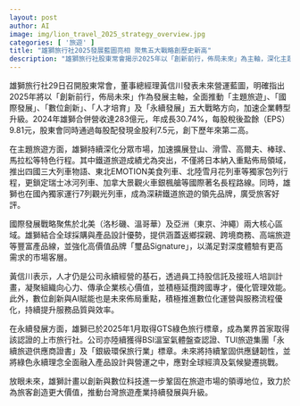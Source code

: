 ```yaml
---
layout: post
author: AI
image: img/lion_travel_2025_strategy_overview.jpg
categories: [ '旅遊' ]
title: "雄獅旅行社2025發展藍圖亮相 聚焦五大戰略創歷史新高"
description: "雄獅旅行社股東常會揭示2025年以「創新前行，佈局未來」為主軸，深化主題旅遊、國際發展、數位創新、人才培育及永續發展五大戰略，加速企業轉型。2024年合併營收攀升至283億元、EPS達9.81元，並配發每股現金股利7.5元。主題旅遊聚焦高端分眾市場，鐵道旅遊表現突出；國際發展佈局北美、亞洲重點城市，並強化高價值品牌。數位創新及AI優化服務流程，永續發展業界領先取得多項環保認證。展望未來，雄獅將以創新與科技鞏固市場領導地位，推動台灣旅遊產業升級。"
---
```

雄獅旅行社29日召開股東常會，董事總經理黃信川發表未來營運藍圖，明確指出2025年將以「創新前行，佈局未來」作為發展主軸，全面推動「主題旅遊」、「國際發展」、「數位創新」、「人才培育」及「永續發展」五大戰略方向，加速企業轉型升級。2024年雄獅合併營收達283億元，年成長30.74%，每股稅後盈餘（EPS）9.81元，股東會同時通過每股配發現金股利7.5元，創下歷年來第二高。

在主題旅遊方面，雄獅持續深化分眾市場，加速擴展登山、滑雪、高爾夫、棒球、馬拉松等特色行程。其中鐵道旅遊成績尤為突出，不僅將日本納入重點佈局領域，推出四國三大列車物語、東北EMOTION美食列車、北陸雪月花列車等獨家包列行程，更鎖定瑞士冰河列車、加拿大景觀火車銀楓艙等國際著名長程路線。同時，雄獅也在國內獨家運行7列觀光列車，成為深耕鐵道旅遊的領先品牌，廣受旅客好評。

國際發展戰略聚焦於北美（洛杉磯、溫哥華）及亞洲（東京、沖繩）兩大核心區域。雄獅結合全球採購與產品設計優勢，提供涵蓋返鄉探親、跨境商務、高端旅遊等豐富產品線，並強化高價值品牌「璽品Signature」，以滿足對深度體驗有更高需求的市場客層。

黃信川表示，人才仍是公司永續經營的基石，透過員工持股信託及接班人培訓計畫，凝聚組織向心力、傳承企業核心價值，並積極延攬跨國專才，優化管理效能。此外，數位創新與AI賦能也是未來佈局重點，積極推進數位化運營與服務流程優化，持續提升服務品質與效率。

在永續發展方面，雄獅已於2025年1月取得GTS綠色旅行標章，成為業界首家取得該認證的上市旅行社。公司亦陸續獲得BSI溫室氣體盤查認證、TUI旅遊集團「永續旅遊供應商證書」及「銀級環保旅行業」標章。未來將持續鞏固供應鏈韌性，並將綠色永續理念全面融入產品設計與營運之中，應對全球經濟及氣候變遷挑戰。

放眼未來，雄獅計畫以創新與數位科技進一步鞏固在旅遊市場的領導地位，致力於為旅客創造更大價值，推動台灣旅遊產業持續發展與升級。